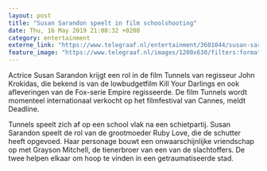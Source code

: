 ```yaml
---
layout: post
title: "Susan Sarandon speelt in film schoolshooting"
date: Thu, 16 May 2019 21:08:32 +0200
category: entertainment
externe_link: "https://www.telegraaf.nl/entertainment/3601044/susan-sarandon-speelt-in-film-schoolshooting"
feature_image: "https://www.telegraaf.nl/images/1200x630/filters:format(jpeg):quality(80)/cdn-kiosk-api.telegraaf.nl/ff91dabe-780d-11e9-8eb3-02c309bc01c1.jpg"
---
```


<p class="intro">Actrice Susan Sarandon krijgt een rol in de film Tunnels van regisseur John Krokidas, die bekend is van de lowbudgetfilm Kill Your Darlings en ook afleveringen van de Fox-serie Empire regisseerde. De film Tunnels wordt momenteel internationaal verkocht op het filmfestival van Cannes, meldt Deadline.</p> <p>Tunnels speelt zich af op een school vlak na een schietpartij. Susan Sarandon speelt de rol van de grootmoeder Ruby Love, die de schutter heeft opgevoed. Haar personage bouwt een onwaarschijnlijke vriendschap op met Grayson Mitchell, de tienerbroer van een van de slachtoffers. De twee helpen elkaar om hoop te vinden in een getraumatiseerde stad.</p>
